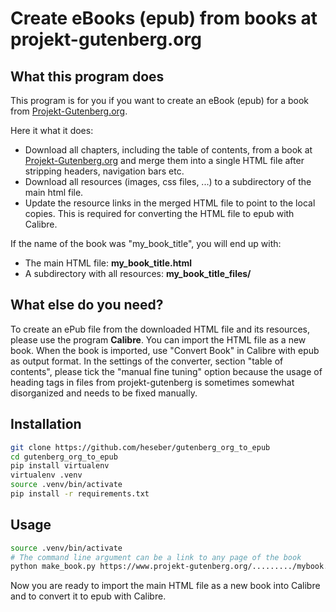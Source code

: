 # Create eBooks (epub) from books at projekt-gutenberg.org

## What this program does

This program is for you if you want to create an eBook (epub) for a book from [Projekt-Gutenberg.org](https://www.projekt-gutenberg.org/).

Here it what it does:
- Download all chapters, including the table of contents, from a book at [Projekt-Gutenberg.org](https://www.projekt-gutenberg.org/) and merge them into a single HTML file after stripping headers, navigation bars etc.
- Download all resources (images, css files, ...) to a subdirectory of the main html file.
- Update the resource links in the merged HTML file to point to the local copies. This is required for converting the HTML file to epub with Calibre.

If the name of the book was "my_book_title", you will end up with:
- The main HTML file: **my_book_title.html**
- A subdirectory with all resources: **my_book_title_files/**

## What else do you need?

To create an ePub file from the downloaded HTML file and its resources, please use the program **Calibre**. You can import the HTML file as a new book. When the book is imported, use "Convert Book" in Calibre with epub as output format. In the settings of the converter, section "table of contents", please tick the "manual fine tuning" option because the usage of heading tags in files from projekt-gutenberg is sometimes somewhat disorganized and needs to be fixed manually.

## Installation

```sh
git clone https://github.com/heseber/gutenberg_org_to_epub
cd gutenberg_org_to_epub
pip install virtualenv
virtualenv .venv
source .venv/bin/activate
pip install -r requirements.txt
```

## Usage

```sh
source .venv/bin/activate
# The command line argument can be a link to any page of the book
python make_book.py https://www.projekt-gutenberg.org/........./mybook.html
```

Now you are ready to import the main HTML file as a new book into Calibre and to convert it to epub with Calibre.
